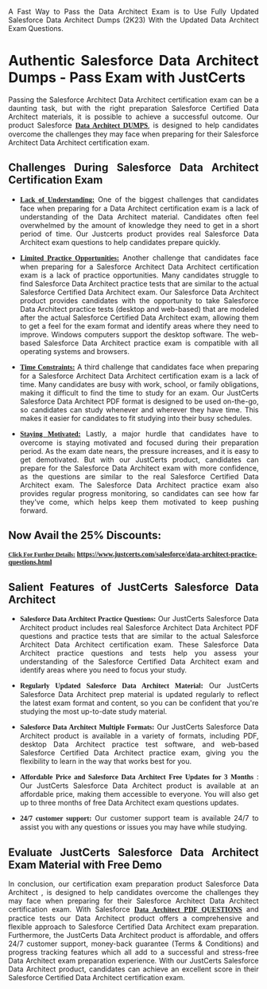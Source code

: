 <p dir="auto" style="text-align: justify;">A Fast Way to Pass the Data Architect Exam is to Use Fully Updated Salesforce Data Architect Dumps (2K23) With the Updated Data Architect Exam Questions.</p>

<h1 style="text-align: justify;"><strong>Authentic Salesforce Data Architect Dumps - Pass Exam with JustCerts</strong></h1>

<p style="text-align: justify;">Passing the Salesforce Architect Data Architect certification exam can be a daunting task, but with the right preparation Salesforce Certified Data Architect materials, it is possible to achieve a successful outcome. Our product Salesforce <strong><a href="https://www.justcerts.com/salesforce/data-architect-practice-questions.html"><span style="font-family:Georgia,serif;"><u>Data Architect DUMPS</u></span></a></strong>, is designed to help candidates overcome the challenges they may face when preparing for their Salesforce Architect Data Architect certification exam.</p>

<h2 style="text-align: justify;"><strong>Challenges During Salesforce Data Architect Certification Exam</strong></h2>

<ul>
	<li style="text-align: justify;"><u><span style="font-family:Georgia,serif;"><strong>Lack of Understanding:</strong></span></u> One of the biggest challenges that candidates face when preparing for a Data Architect certification exam is a lack of understanding of the Data Architect material. Candidates often feel overwhelmed by the amount of knowledge they need to get in a short period of time. Our Justcerts product provides real Salesforce Data Architect exam questions to help candidates prepare quickly.</li>
</ul>

<ul>
	<li style="text-align: justify;"><u><span style="font-family:Georgia,serif;"><strong>Limited Practice Opportunities:</strong></span></u> Another challenge that candidates face when preparing for a Salesforce Architect Data Architect certification exam is a lack of practice opportunities. Many candidates struggle to find Salesforce Data Architect practice tests that are similar to the actual Salesforce Certified Data Architect exam. Our Salesforce Data Architect product provides candidates with the opportunity to take Salesforce Data Architect practice tests (desktop and web-based) that are modeled after the actual Salesforce Certified Data Architect exam, allowing them to get a feel for the exam format and identify areas where they need to improve. Windows computers support the desktop software. The web-based Salesforce Data Architect practice exam is compatible with all operating systems and browsers.</li>
</ul>

<ul>
	<li style="text-align: justify;"><u><span style="font-family:Georgia,serif;"><strong>Time Constraints:</strong></span></u> A third challenge that candidates face when preparing for a Salesforce Architect Data Architect certification exam is a lack of time. Many candidates are busy with work, school, or family obligations, making it difficult to find the time to study for an exam. Our JustCerts Salesforce Data Architect PDF format is designed to be used on-the-go, so candidates can study whenever and wherever they have time. This makes it easier for candidates to fit studying into their busy schedules.</li>
</ul>

<ul>
	<li style="text-align: justify;"><u><span style="font-family:Georgia,serif;"><strong>Staying Motivated:</strong></span></u> Lastly, a major hurdle that candidates have to overcome is staying motivated and focused during their preparation period. As the exam date nears, the pressure increases, and it is easy to get demotivated. But with our JustCerts product, candidates can prepare for the Salesforce Data Architect exam with more confidence, as the questions are similar to the real Salesforce Certified Data Architect exam. The Salesforce Data Architect practice exam also provides regular progress monitoring, so candidates can see how far they&#39;ve come, which helps keep them motivated to keep pushing forward.</li>
</ul>

<h2 style="text-align: justify;"><strong>Now Avail the 25% Discounts:</strong></h2>

<p><span style="font-size:12px;"><u><span style="font-family:Georgia,serif;"><strong>Click For Further Details:</strong></span></u></span><span style="font-size:14px;"><span style="font-family:Georgia,serif;"><strong> <a href="https://www.justcerts.com/salesforce/data-architect-practice-questions.html">https://www.justcerts.com/salesforce/data-architect-practice-questions.html</a></strong></span></span></p>

<h2 style="text-align: justify;"><strong>Salient Features of JustCerts Salesforce Data Architect</strong></h2>

<ul>
	<li style="text-align: justify;"><span style="font-family:Georgia,serif;"><strong>Salesforce Data Architect Practice Questions:</strong></span> Our JustCerts Salesforce Data Architect product includes real Salesforce Architect Data Architect PDF questions and practice tests that are similar to the actual Salesforce Architect Data Architect certification exam. These Salesforce Data Architect practice questions and tests help you assess your understanding of the Salesforce Certified Data Architect exam and identify areas where you need to focus your study.</li>
</ul>

<ul>
	<li style="text-align: justify;"><span style="font-family:Georgia,serif;"><strong>Regularly Updated Salesforce Data Architect Material:</strong></span> Our JustCerts Salesforce Data Architect prep material is updated regularly to reflect the latest exam format and content, so you can be confident that you&#39;re studying the most up-to-date study material.</li>
</ul>

<ul>
	<li style="text-align: justify;"><span style="font-family:Georgia,serif;"><strong>Salesforce Data Architect Multiple Formats:</strong></span> Our JustCerts Salesforce Data Architect product is available in a variety of formats, including PDF, desktop Data Architect practice test software, and web-based Salesforce Certified Data Architect practice exam, giving you the flexibility to learn in the way that works best for you.</li>
</ul>

<ul>
	<li style="text-align: justify;"><span style="font-family:Georgia,serif;"><strong>Affordable Price and Salesforce Data Architect Free Updates for 3 Months</strong></span> : Our JustCerts Salesforce Data Architect product is available at an affordable price, making them accessible to everyone. You will also get up to three months of free Data Architect exam questions updates.</li>
</ul>

<ul>
	<li style="text-align: justify;"><span style="font-family:Georgia,serif;"><strong>24/7 customer support:</strong></span> Our customer support team is available 24/7 to assist you with any questions or issues you may have while studying.</li>
</ul>

<h2 style="text-align: justify;"><strong>Evaluate JustCerts Salesforce Data Architect Exam Material with Free Demo</strong></h2>

<p style="text-align: justify;">In conclusion, our certification exam preparation product Salesforce Data Architect , is designed to help candidates overcome the challenges they may face when preparing for their Salesforce Architect Data Architect certification exam. With Salesforce <a href="https://www.justcerts.com/salesforce/data-architect-practice-questions.html"><u><strong><span style="font-family:Georgia,serif;">Data Architect PDF QUESTIONS</span></strong></u></a> and practice tests our Data Architect product offers a comprehensive and flexible approach to Salesforce Certified Data Architect exam preparation. Furthermore, the JustCerts Data Architect product is affordable, and offers 24/7 customer support, money-back guarantee (Terms &amp; Conditions) and progress tracking features which all add to a successful and stress-free Data Architect exam preparation experience. With our JustCerts Salesforce Data Architect product, candidates can achieve an excellent score in their Salesforce Certified Data Architect certification exam.</p>

